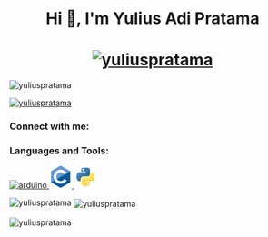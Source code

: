 <h1 align="center">Hi 👋, I'm Yulius Adi Pratama</h1>
<h1 align="center"> <a href="https://holopin.io/@yuliuspratama"><img src="https://holopin.me/yuliuspratama" alt="yuliuspratama" /></a> </h1>
<p align="left"> <img src="https://komarev.com/ghpvc/?username=yuliuspratama&label=Profile%20views&color=0e75b6&style=flat" alt="yuliuspratama" /> </p>

<p align="left"> <a href="https://github.com/ryo-ma/github-profile-trophy"><img src="https://github-profile-trophy.vercel.app/?username=yuliuspratama" alt="yuliuspratama" /></a> </p>

<h3 align="left">Connect with me:</h3>
<p align="left">
</p>

<h3 align="left">Languages and Tools:</h3>
<p align="left"> <a href="https://www.arduino.cc/" target="_blank" rel="noreferrer"> <img src="https://cdn.worldvectorlogo.com/logos/arduino-1.svg" alt="arduino" width="40" height="40"/> </a> <a href="https://www.cprogramming.com/" target="_blank" rel="noreferrer"> <img src="https://raw.githubusercontent.com/devicons/devicon/master/icons/c/c-original.svg" alt="c" width="40" height="40"/> </a> <a href="https://www.python.org" target="_blank" rel="noreferrer"> <img src="https://raw.githubusercontent.com/devicons/devicon/master/icons/python/python-original.svg" alt="python" width="40" height="40"/> </a> </p>

<p><img align="left" src="https://github-readme-stats.vercel.app/api/top-langs?username=yuliuspratama&show_icons=true&locale=en&layout=compact" alt="yuliuspratama" /></p>

<p>&nbsp;<img align="center" src="https://github-readme-stats.vercel.app/api?username=yuliuspratama&show_icons=true&locale=en" alt="yuliuspratama" /></p>

<p><img align="center" src="https://github-readme-streak-stats.herokuapp.com/?user=yuliuspratama&" alt="yuliuspratama" /></p>

